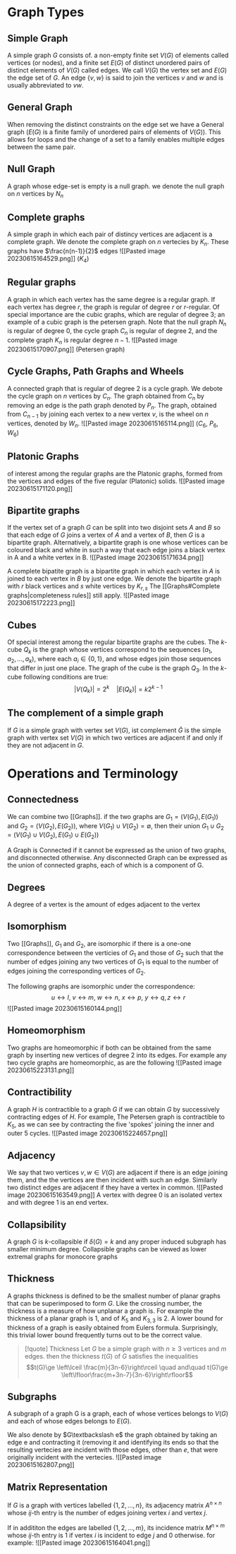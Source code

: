 # Graph Types
## Simple Graph
A simple graph $G$ consists of. a non-empty finite set $V(G)$ of elements called vertices (or nodes), and a finite set $E(G)$ of distinct unordered pairs of distinct elements of $V(G)$
called edges. We call $V(G)$ the vertex set and $E(G)$ the edge set of $G$. An edge $\{v, w\}$ is said to join the vertices $v$ and $w$ and is usually abbreviated to $vw$.

## General Graph 
When removing the distinct constraints on the edge set we have a General graph ($E(G)$ is a finite family of unordered pairs of elements of $V(G)$). This allows for loops and the change of a set to a family enables multiple edges between the same pair. 

## Null Graph 
A graph whose edge-set is empty is a null graph. we denote the null graph on $n$ vertices by $N_n$

## Complete graphs
A simple graph in which each pair of distincy vertices are adjacent is a complete graph. We denote the complete graph on $n$ vertecies by $K_n$. These graphs have $\frac{n(n-1)}{2}$ edges
![[Pasted image 20230615164529.png]]
($K_4$)

## Regular graphs 
A graph in which each vertex has the same degree is a regular graph. If each vertex has degree $r$, the graph is regular of degree $r$ or $r$-regular. Of special importance are the cubic graphs, which are regular of degree 3; an example of a cubic graph is the petersen graph. Note that the null graph $N_n$ is regular of degree $0$, the cycle graph $C_n$ is regular of degree 2, and the complete graph $K_n$ is regular degree $n-1$.
![[Pasted image 20230615170907.png]]
(Petersen graph)

## Cycle Graphs, Path Graphs and Wheels
A connected graph that is regular of degree 2 is a cycle graph. We debote the cycle graph on $n$ vertices by $C_n$. The graph obtained from $C_n$ by removing an edge is the path graph denoted by $P_n$. The graph, obtained from $C_{n-1}$ by joining each vertex to a new vertex $v$, is the wheel on $n$ vertices, denoted by $W_n$. 
![[Pasted image 20230615165114.png]]
($C_6$, $P_6$, $W_6$) 

## Platonic Graphs
of interest among the regular graphs are the Platonic graphs, formed from the vertices and edges of the five regular (Platonic) solids.
![[Pasted image 20230615171120.png]]

## Bipartite graphs
If the vertex set of a graph $G$ can be split into two disjoint sets $A$ and $B$ so that each edge of $G$ joins a vertex of $A$ and a vertex of $B$, then $G$ is a bipartite graph. Alternatively, a bipartite graph is one whose vertices can be coloured black and white in such a way that each edge joins a black vertex in A and a white vertex in B. 
![[Pasted image 20230615171634.png]]

A complete bipatite graph is a bipartite graph in which each vertex in $A$ is joined to each vertex in $B$ by just one edge. We denote the bipartite graph with $r$ black vertices and $s$ white vertices by $K_{r,s}$ The [[Graphs#Complete graphs|completeness rules]] still apply.
![[Pasted image 20230615172223.png]]
## Cubes
Of special interest among the regular bipartite graphs are the cubes. The $k$-cube $Q_k$ is the graph whose vertices correspond to the sequences $(a_1,a_2,...,a_k)$, where each $a_i\in \{0, 1\}$, and whose edges join those sequences that differ in just one place. The graph of the cube is the graph $Q_3$. In the $k$-cube following conditions are true:
$$|V(Q_k)|= 2^k \quad |E(Q_k)|=k2^{k-1}$$
## The complement of a simple graph
If $G$ is a simple graph with vertex set $V(G)$, ist complement $\bar{G}$ is the simple graph with vertex set $V(G)$ in which two vertices are adjacent if and only if they are not adjacent in $G$.

# Operations and Terminology
## Connectedness
We can combine two [[Graphs]]. if the two graphs are $G_1 =(V(G_1), E(G_1))$ and $G_2=(V(G_2), E(G_2))$, where $V(G_1)\cup V(G_2)= \emptyset$,  then their union $G_1 \cup G_2 = (V(G_1)\cup V(G_2), E(G_1)\cup E(G_2))$ 

A Graph is Connected if it cannot be expressed as the union of two graphs, and disconnected otherwise. Any disconnected Graph can be expressed as the union of connected graphs, each of which is a component of G.
## Degrees
A degree of a vertex is the amount of edges adjacent to the vertex
## Isomorphism
Two [[Graphs]], $G_1$ and $G_2$, are isomorphic if there is a one-one correspondence between the verticies of $G_1$ and those of $G_2$ such that the number of edges joining any two vertices of $G_1$ is equal to the number of edges joining the corresponding vertices of $G_2$.

The following graphs are isomorphic under the correspondence:
$$u\leftrightarrow l,\ v\leftrightarrow m,\ w\leftrightarrow n,\ x\leftrightarrow p,\ y\leftrightarrow q, z\leftrightarrow r$$
![[Pasted image 20230615160144.png]]

## Homeomorphism
Two graphs are homeomorphic if both can be obtained from the same graph by inserting new vertices of degree 2 into its edges. For example any two cycle graphs are homeomorphic, as are the following
![[Pasted image 20230615223131.png]]

## Contractibility
A graph $H$ is contractible to a graph $G$ if we can obtain $G$ by successively contracting edges of $H$. For example, The Petersen graph is contractible to $K_5$, as we can see by contracting the five 'spokes' joining the inner and outer 5 cycles. 
![[Pasted image 20230615224657.png]]

## Adjacency
We say that two vertices $v,w\in V(G)$ are adjacent if there is an edge joining them, and the the vertices are then incident with such an edge. Similarly two distinct edges  are adjacent if they have a vertex in common.
![[Pasted image 20230615163549.png]]
A vertex with degree 0 is an isolated vertex and with degree 1 is an end vertex.
## Collapsibility
A graph $G$ is $k$-collapsible if $\delta(G)=k$  and any proper induced subgraph has smaller minimum degree. Collapsible graphs can be viewed as lower extremal graphs for monocore graphs

## Thickness
A graphs thickness is defined to be the smallest number of planar graphs that can be superimposed to form $G$. Like the crossing number, the thickness is a measure of how unplanar a graph is. For example the thickness of a planar graph is $1$, and of $K_5$ and $K_{3,3}$ is 2. A lower bound for thickness of a graph is easily obtained from Eulers formula. Surprisingly, this trivial lower bound frequently turns out to be the correct value.

> [!quote] Thickness
> Let $G$ be a simple graph with $n\ge 3$ vertices and $m$ edges. then the thickness $t(G)$ of $G$ satisfies the inequalities $$t(G)\ge \left\lceil \frac{m}{3n-6}\right\rceil \quad and\quad t(G)\ge \left\lfloor\frac{m+3n-7}{3n-6}\right\rfloor$$


## Subgraphs
A subgraph of a graph G is a graph, each of whose vertices belongs to $V(G)$ and each of whose edges belongs to $E(G)$. 

We also denote by $G\textbackslash e$ the graph obtained by taking an edge e and contracting it (removing it and identifying its ends so that the resulting vertecies are incident with  those edges, other than $e$, that were originally incident with the vertecies.
![[Pasted image 20230615162807.png]]

## Matrix Representation
If $G$ is a graph with vertices labelled $\{1, 2,...,n\}$, its adjacency matrix $A^{n\times n}$ whose $ij$-th entry  is the number of edges joining vertex $i$ and vertex $j$. 

If in addititon the edges are labelled $\{1,2,...,m\}$, its incidence matrix $M^{n\times m}$ whose $ij$-th entry is 1 if vertex $i$ is incident to edge $j$ and $0$ otherwise. for example:
![[Pasted image 20230615164041.png]]
